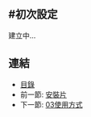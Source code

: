 #初次設定
---

建立中...

## 連結

   * [目錄](<index.md>)
   * 前一節: [安裝片](<02.01.md>)
   * 下一節: [03使用方式](<03.00.md>)